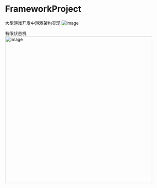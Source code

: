 # FrameworkProject
大型游戏开发中游戏架构实现
![image](https://user-images.githubusercontent.com/56622810/199244592-0c582d31-7579-4cca-ad08-cc03fa19de95.png)

有限状态机
<img width="484" alt="image" src="https://user-images.githubusercontent.com/56622810/199406315-e196726e-1cca-4d81-8aec-e087db020ef9.png">
